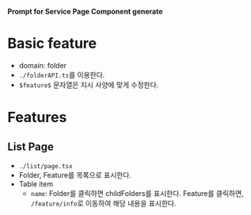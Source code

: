 **Prompt for Service Page Component generate**

# Basic feature

- domain: folder
- `./folderAPI.ts`를 이용한다.
- `$feature$` 문자열은 지시 사양에 맞게 수정한다.

# Features

## List Page

- `./list/page.tsx`
- Folder, Feature를 목록으로 표시한다.
- Table item
  - `name`: Folder를 클릭하면 childFolders를 표시한다. Feature를 클릭하면, `/feature/info`로 이동하여 해당 내용을 표시한다. 
